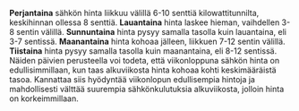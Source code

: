 **Perjantaina** sähkön hinta liikkuu välillä 6-10 senttiä kilowattitunnilta, keskihinnan ollessa 8 senttiä. **Lauantaina** hinta laskee hieman, vaihdellen 3-8 sentin välillä. **Sunnuntaina** hinta pysyy samalla tasolla kuin lauantaina, eli 3-7 sentissä. **Maanantaina** hinta kohoaa jälleen, liikkuen 7-12 sentin välillä. **Tiistaina** hinta pysyy samalla tasolla kuin maanantaina, eli 8-12 sentissä. Näiden päivien perusteella voi todeta, että viikonloppuna sähkön hinta on edullisimmillaan, kun taas alkuviikosta hinta kohoaa kohti keskimääräistä tasoa. Kannattaa siis hyödyntää viikonlopun edullisempia hintoja ja mahdollisesti välttää suurempia sähkönkulutuksia alkuviikosta, jolloin hinta on korkeimmillaan.